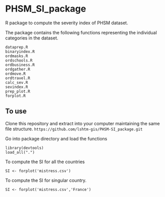 # PHSM_SI_package

R package to compute the severity index of PHSM dataset. 

The package contains the following functions representing the individual categories in the dataset.
```
dataprep.R
binaryindex.R
ordmasks.R
ordschools.R
ordbusiness.R
ordgather.R
ordmove.R
ordtravel.R
calc_sev.R
sevindex.R
prep_plot.R
forplot.R
```

## To use
Clone this repository and extract into your computer maintaining the same file structure.
```https://github.com/lshtm-gis/PHSM-SI_package.git```

Go into package directory and load the functions
```
library(devtools)
load_all(".")
```
To compute the SI for all the countries
```
SI <- forplot('mistress.csv')
```
To compute the SI for singular country.
```
SI <- forplot('mistress.csv','France')
```


